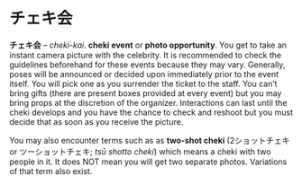 # チェキ会

**チェキ会** – _cheki-kai_. **cheki event** or **photo opportunity**. You get to take an instant camera picture with the celebrity. It is recommended to check the guidelines beforehand for these events because they may vary. Generally, poses will be announced or decided upon immediately prior to the event itself. You will pick one as you surrender the ticket to the staff. You can’t bring gifts (there are present boxes provided at every event) but you may bring props at the discretion of the organizer. Interactions can last until the cheki develops and you have the chance to check and reshoot but you must decide that as soon as you receive the picture.

You may also encounter terms such as as **two-shot cheki** (2ショットチェキ or ツーショットチェキ; _tsū shotto cheki_) which means a cheki with two people in it. It does NOT mean you will get two separate photos. Variations of that term also exist.
